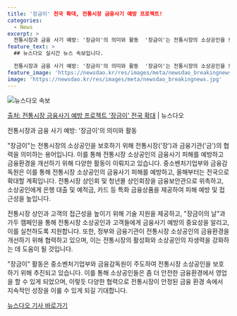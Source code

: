 ```yaml
---
title: '장금이' 전국 확대, 전통시장 금융사기 예방 프로젝트!
categories:
  - News
excerpt: >
  전통시장과 금융 사기 예방: '장금이'의 의미와 활동  '장금이'는 전통시장의 소상공인을 보호하기 위해 전통…
feature_text: >
  ## 뉴스다오 실시간 뉴스 속보입니다.

  전통시장과 금융 사기 예방: '장금이'의 의미와 활동  '장금이'는 전통시장의 소상공인을 보호하기 위해 전통…
feature_image: 'https://newsdao.kr/res/images/meta/newsdao_breakingnews.jpg'
image: 'https://newsdao.kr/res/images/meta/newsdao_breakingnews.jpg'
---
```


![뉴스다오 속보](https://newsdao.kr/res/images/meta/newsdao_breakingnews.jpg)

[출처: 전통시장 금융사기 예방 프로젝트 '장금이' 전국 확대](https://newsdao.kr/4171) | 뉴스다오

전통시장과 금융 사기 예방: '장금이'의 의미와 활동

"장금이"는 전통시장의 소상공인을 보호하기 위해 전통시장('장')과 금융기관('금')의 협력을 의미하는 용어입니다. 이를 통해 전통시장 소상공인의 금융사기 피해를 예방하고 금융환경을 개선하기 위해 다양한 활동이 이뤄지고 있습니다. 중소벤처기업부와 금융감독원은 이를 통해 전통시장 소상공인의 금융사기 피해를 예방하고, 올해부터는 전국으로 확대할 계획입니다. 전통시장 상인회 및 청년몰 상인회장을 금융보안관으로 위촉하고, 소상공인에게 은행 대출 및 예적금, 카드 등 특화 금융상품을 제공하여 피해 예방 및 접근성을 높입니다.

전통시장 상인과 고객의 접근성을 높이기 위해 기술 지원을 제공하고, "장금이의 날"과 가두 캠페인을 통해 전통시장 소상공인과 고객들에게 금융사기 예방의 중요성을 알리고, 이를 실천하도록 지원합니다. 또한, 정부와 금융기관이 전통시장 소상공인의 금융환경을 개선하기 위해 협력하고 있으며, 이는 전통시장의 활성화와 소상공인의 자생력을 강화하는 데 도움이 될 것입니다.

"장금이" 활동은 중소벤처기업부와 금융감독원이 주도하여 전통시장 소상공인을 보호하기 위해 추진되고 있습니다. 이를 통해 소상공인들은 좀 더 안전한 금융환경에서 영업을 할 수 있게 되었으며, 이렇듯 다양한 협력으로 전통시장이 안정된 금융 환경 속에서 지속적인 성장을 이룰 수 있게 되길 기대합니다.

[뉴스다오 기사 바로가기](https://newsdao.kr/4171)
